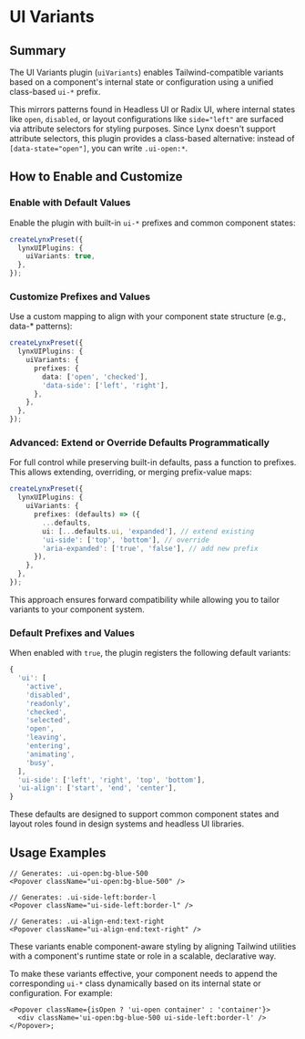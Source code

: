 # UI Variants

## Summary

The UI Variants plugin (`uiVariants`) enables Tailwind-compatible variants based on a component's internal state or configuration using a unified class-based `ui-*` prefix.

This mirrors patterns found in Headless UI or Radix UI, where internal states like `open`, `disabled`, or layout configurations like `side="left"` are surfaced via attribute selectors for styling purposes. Since Lynx doesn't support attribute selectors, this plugin provides a class-based alternative: instead of `[data-state="open"]`, you can write `.ui-open:*`.

## How to Enable and Customize

### Enable with Default Values

Enable the plugin with built-in `ui-*` prefixes and common component states:

```ts
createLynxPreset({
  lynxUIPlugins: {
    uiVariants: true,
  },
});
```

### Customize Prefixes and Values

Use a custom mapping to align with your component state structure (e.g., data-* patterns):

```ts
createLynxPreset({
  lynxUIPlugins: {
    uiVariants: {
      prefixes: {
        data: ['open', 'checked'],
        'data-side': ['left', 'right'],
      },
    },
  },
});
```

### Advanced: Extend or Override Defaults Programmatically

For full control while preserving built-in defaults, pass a function to prefixes. This allows extending, overriding, or merging prefix-value maps:

```ts
createLynxPreset({
  lynxUIPlugins: {
    uiVariants: {
      prefixes: (defaults) => ({
        ...defaults,
        ui: [...defaults.ui, 'expanded'], // extend existing
        'ui-side': ['top', 'bottom'], // override
        'aria-expanded': ['true', 'false'], // add new prefix
      }),
    },
  },
});
```

This approach ensures forward compatibility while allowing you to tailor variants to your component system.

### Default Prefixes and Values

When enabled with `true`, the plugin registers the following default variants:

```ts
{
  'ui': [
    'active',
    'disabled',
    'readonly',
    'checked',
    'selected',
    'open',
    'leaving',
    'entering',
    'animating',
    'busy',
  ],
  'ui-side': ['left', 'right', 'top', 'bottom'],
  'ui-align': ['start', 'end', 'center'],
}
```

These defaults are designed to support common component states and layout roles found in design systems and headless UI libraries.

## Usage Examples

```tsx
// Generates: .ui-open:bg-blue-500
<Popover className="ui-open:bg-blue-500" />

// Generates: .ui-side-left:border-l
<Popover className="ui-side-left:border-l" />

// Generates: .ui-align-end:text-right
<Popover className="ui-align-end:text-right" />
```

These variants enable component-aware styling by aligning Tailwind utilities with a component's runtime state or role in a scalable, declarative way.

To make these variants effective, your component needs to append the corresponding `ui-*` class dynamically based on its internal state or configuration. For example:

```tsx
<Popover className={isOpen ? 'ui-open container' : 'container'}>
  <div className='ui-open:bg-blue-500 ui-side-left:border-l' />
</Popover>;
```
